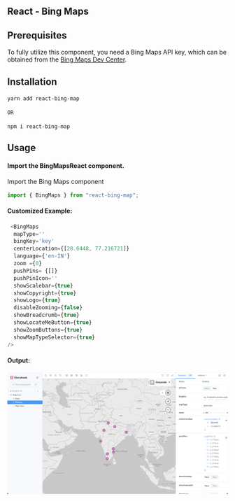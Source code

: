 ## React - Bing Maps


## Prerequisites

To fully utilize this component, you need a Bing Maps API key, which can be obtained from the [Bing Maps Dev Center](https://www.bingmapsportal.com).

## Installation

```
yarn add react-bing-map

OR

npm i react-bing-map
```

## Usage

#### Import the BingMapsReact component.

Import the Bing Maps component

```js
import { BingMaps } from "react-bing-map";
```

#### Customized Example:

```js
 <BingMaps
  mapType=''
  bingKey='key'
  centerLocation={[28.6448, 77.216721]}
  language={'en-IN'}
  zoom ={0}
  pushPins= {[]}
  pushPinIcon=''
  showScalebar={true}
  showCopyright={true}
  showLogo={true}
  disableZooming={false}
  showBreadcrumb={true}
  showLocateMeButton={true}
  showZoomButtons={true}
  showMapTypeSelector={true}
/>
```

#### Output:

![screenshot](/output1.png)

